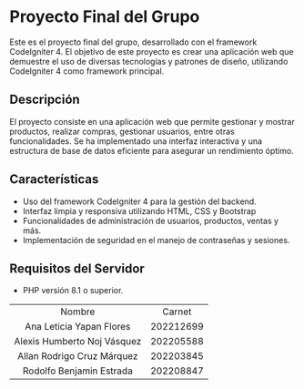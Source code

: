 # Proyecto Final del Grupo

Este es el proyecto final del grupo, desarrollado con el framework CodeIgniter 4. El objetivo de este proyecto es crear una aplicación web que demuestre el uso de diversas tecnologías y patrones de diseño, utilizando CodeIgniter 4 como framework principal.

## Descripción

El proyecto consiste en una aplicación web que permite gestionar y mostrar productos, realizar compras, gestionar usuarios, entre otras funcionalidades. Se ha implementado una interfaz interactiva y una estructura de base de datos eficiente para asegurar un rendimiento óptimo.

## Características

- Uso del framework CodeIgniter 4 para la gestión del backend.
- Interfaz limpia y responsiva utilizando HTML, CSS y Bootstrap
- Funcionalidades de administración de usuarios, productos, ventas y más.
- Implementación de seguridad en el manejo de contraseñas y sesiones.

## Requisitos del Servidor

- PHP versión 8.1 o superior.

    
|             |                           |
|:-----------:|:-------------------------:|
|Nombre        |Carnet                  |
  | Ana Leticia Yapan Flores |202212699|
|Alexis Humberto Noj Vásquez       |202205588|
|Allan Rodrigo Cruz Márquez  |202203845|
 |Rodolfo Benjamin Estrada | 202208847|

